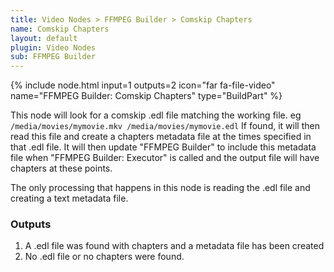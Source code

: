 ```yaml
---
title: Video Nodes > FFMPEG Builder > Comskip Chapters
name: Comskip Chapters
layout: default
plugin: Video Nodes
sub: FFMPEG Builder
---
```


{% include node.html input=1 outputs=2 icon="far fa-file-video" name="FFMPEG Builder: Comskip Chapters" type="BuildPart" %}

This node will look for a comskip .edl file matching the working file.   eg
`
/media/movies/mymovie.mkv
/media/movies/mymovie.edl
`
If found, it will then read this file and create a chapters metadata file at the times specified in that .edl file.   It will then update "FFMPEG Builder" to include this metadata file when "FFMPEG Builder: Executor" is called and the output file will have chapters at these points.

The only processing that happens in this node is reading the .edl file and creating a text metadata file.  

### Outputs
1. A .edl file was found with chapters and a metadata file has been created
2. No .edl file or no chapters were found.